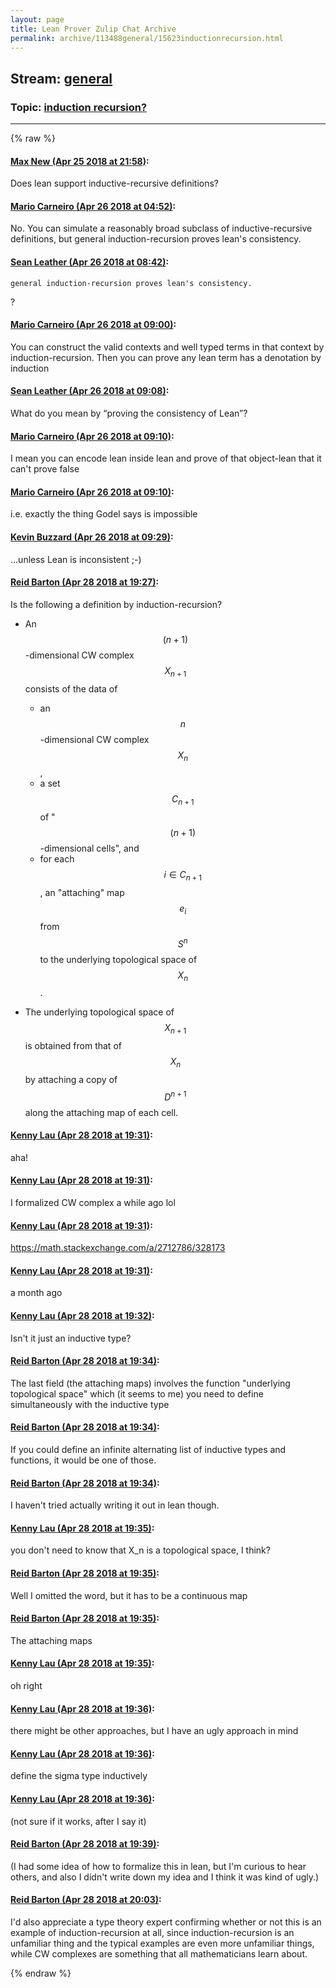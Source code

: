 ```yaml
---
layout: page
title: Lean Prover Zulip Chat Archive 
permalink: archive/113488general/15623inductionrecursion.html
---
```


## Stream: [general](index.html)
### Topic: [induction recursion?](15623inductionrecursion.html)

---


{% raw %}
#### [ Max New (Apr 25 2018 at 21:58)](https://leanprover.zulipchat.com/#narrow/stream/113488-general/topic/induction%20recursion%3F/near/125688817):
Does lean support inductive-recursive definitions?

#### [ Mario Carneiro (Apr 26 2018 at 04:52)](https://leanprover.zulipchat.com/#narrow/stream/113488-general/topic/induction%20recursion%3F/near/125704194):
No. You can simulate a reasonably broad subclass of inductive-recursive definitions, but general induction-recursion proves lean's consistency.

#### [ Sean Leather (Apr 26 2018 at 08:42)](https://leanprover.zulipchat.com/#narrow/stream/113488-general/topic/induction%20recursion%3F/near/125710616):
```quote
general induction-recursion proves lean's consistency.
```
?

#### [ Mario Carneiro (Apr 26 2018 at 09:00)](https://leanprover.zulipchat.com/#narrow/stream/113488-general/topic/induction%20recursion%3F/near/125711168):
You can construct the valid contexts and well typed terms in that context by induction-recursion. Then you can prove any lean term has a denotation by induction

#### [ Sean Leather (Apr 26 2018 at 09:08)](https://leanprover.zulipchat.com/#narrow/stream/113488-general/topic/induction%20recursion%3F/near/125711396):
What do you mean by “proving the consistency of Lean”?

#### [ Mario Carneiro (Apr 26 2018 at 09:10)](https://leanprover.zulipchat.com/#narrow/stream/113488-general/topic/induction%20recursion%3F/near/125711455):
I mean you can encode lean inside lean and prove of that object-lean that it can't prove false

#### [ Mario Carneiro (Apr 26 2018 at 09:10)](https://leanprover.zulipchat.com/#narrow/stream/113488-general/topic/induction%20recursion%3F/near/125711456):
i.e. exactly the thing Godel says is impossible

#### [ Kevin Buzzard (Apr 26 2018 at 09:29)](https://leanprover.zulipchat.com/#narrow/stream/113488-general/topic/induction%20recursion%3F/near/125711962):
...unless Lean is inconsistent ;-)

#### [ Reid Barton (Apr 28 2018 at 19:27)](https://leanprover.zulipchat.com/#narrow/stream/113488-general/topic/induction%20recursion%3F/near/125826056):
Is the following a definition by induction-recursion?

* An $$(n+1)$$-dimensional CW complex $$X_{n+1}$$ consists of the data of
  - an $$n$$-dimensional CW complex $$X_n$$,
  - a set $$C_{n+1}$$ of "$$(n+1)$$-dimensional cells", and
  - for each $$i \in C_{n+1}$$, an "attaching" map $$e_i$$ from $$S^n$$ to the underlying topological space of $$X_n$$.

* The underlying topological space of $$X_{n+1}$$ is obtained from that of $$X_n$$ by attaching a copy of $$D^{n+1}$$ along the attaching map of each cell.

#### [ Kenny Lau (Apr 28 2018 at 19:31)](https://leanprover.zulipchat.com/#narrow/stream/113488-general/topic/induction%20recursion%3F/near/125826168):
aha!

#### [ Kenny Lau (Apr 28 2018 at 19:31)](https://leanprover.zulipchat.com/#narrow/stream/113488-general/topic/induction%20recursion%3F/near/125826176):
I formalized CW complex a while ago lol

#### [ Kenny Lau (Apr 28 2018 at 19:31)](https://leanprover.zulipchat.com/#narrow/stream/113488-general/topic/induction%20recursion%3F/near/125826180):
https://math.stackexchange.com/a/2712786/328173

#### [ Kenny Lau (Apr 28 2018 at 19:31)](https://leanprover.zulipchat.com/#narrow/stream/113488-general/topic/induction%20recursion%3F/near/125826181):
a month ago

#### [ Kenny Lau (Apr 28 2018 at 19:32)](https://leanprover.zulipchat.com/#narrow/stream/113488-general/topic/induction%20recursion%3F/near/125826226):
Isn't it just an inductive type?

#### [ Reid Barton (Apr 28 2018 at 19:34)](https://leanprover.zulipchat.com/#narrow/stream/113488-general/topic/induction%20recursion%3F/near/125826281):
The last field (the attaching maps) involves the function "underlying topological space" which (it seems to me) you need to define simultaneously with the inductive type

#### [ Reid Barton (Apr 28 2018 at 19:34)](https://leanprover.zulipchat.com/#narrow/stream/113488-general/topic/induction%20recursion%3F/near/125826283):
If you could define an infinite alternating list of inductive types and functions, it would be one of those.

#### [ Reid Barton (Apr 28 2018 at 19:34)](https://leanprover.zulipchat.com/#narrow/stream/113488-general/topic/induction%20recursion%3F/near/125826284):
I haven't tried actually writing it out in lean though.

#### [ Kenny Lau (Apr 28 2018 at 19:35)](https://leanprover.zulipchat.com/#narrow/stream/113488-general/topic/induction%20recursion%3F/near/125826288):
you don't need to know that X_n is a topological space, I think?

#### [ Reid Barton (Apr 28 2018 at 19:35)](https://leanprover.zulipchat.com/#narrow/stream/113488-general/topic/induction%20recursion%3F/near/125826296):
Well I omitted the word, but it has to be a continuous map

#### [ Reid Barton (Apr 28 2018 at 19:35)](https://leanprover.zulipchat.com/#narrow/stream/113488-general/topic/induction%20recursion%3F/near/125826297):
The attaching maps

#### [ Kenny Lau (Apr 28 2018 at 19:35)](https://leanprover.zulipchat.com/#narrow/stream/113488-general/topic/induction%20recursion%3F/near/125826298):
oh right

#### [ Kenny Lau (Apr 28 2018 at 19:36)](https://leanprover.zulipchat.com/#narrow/stream/113488-general/topic/induction%20recursion%3F/near/125826338):
there might be other approaches, but I have an ugly approach in mind

#### [ Kenny Lau (Apr 28 2018 at 19:36)](https://leanprover.zulipchat.com/#narrow/stream/113488-general/topic/induction%20recursion%3F/near/125826339):
define the sigma type inductively

#### [ Kenny Lau (Apr 28 2018 at 19:36)](https://leanprover.zulipchat.com/#narrow/stream/113488-general/topic/induction%20recursion%3F/near/125826340):
(not sure if it works, after I say it)

#### [ Reid Barton (Apr 28 2018 at 19:39)](https://leanprover.zulipchat.com/#narrow/stream/113488-general/topic/induction%20recursion%3F/near/125826403):
(I had some idea of how to formalize this in lean, but I'm curious to hear others, and also I didn't write down my idea and I think it was kind of ugly.)

#### [ Reid Barton (Apr 28 2018 at 20:03)](https://leanprover.zulipchat.com/#narrow/stream/113488-general/topic/induction%20recursion%3F/near/125827025):
I'd also appreciate a type theory expert confirming whether or not this is an example of induction-recursion at all, since induction-recursion is an unfamiliar thing and the typical examples are even more unfamiliar things, while CW complexes are something that all mathematicians learn about.


{% endraw %}
